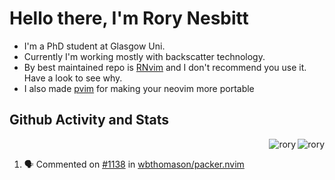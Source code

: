 # Hello there, I'm Rory Nesbitt

- I'm a PhD student at Glasgow Uni.
- Currently I'm working mostly with backscatter technology.
- By best maintained repo is [RNvim](https://github.com/Rorynesbitt/RNvim) and
I don't recommend you use it. Have a look to see why.
- I also made [pvim](https://github.com/RoryNesbitt/pvim) for making your neovim
more portable

## Github Activity and Stats

<p><img align="right" src="https://github-readme-stats.vercel.app/api/top-langs?username=rorynesbitt&show_icons=true&locale=en&layout=compact&theme=gotham&hide_border=true&card_width=300" alt="rory" /></p>

<p>&nbsp;<img align="right" src="https://github-readme-stats.vercel.app/api?username=rorynesbitt&show_icons=true&locale=en&theme=gotham&hide_border=true&hide_rank=true" alt="rory" /></p>

<!--START_SECTION:activity-->
1. 🗣 Commented on [#1138](https://github.com/wbthomason/packer.nvim/issues/1138) in [wbthomason/packer.nvim](https://github.com/wbthomason/packer.nvim)
<!--END_SECTION:activity-->
